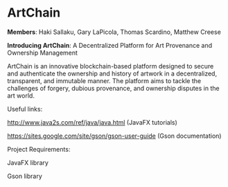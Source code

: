 # ArtChain

**Members**: Haki Sallaku, Gary LaPicola, Thomas Scardino, Matthew Creese

**Introducing ArtChain**: A Decentralized Platform for Art Provenance and Ownership Management

ArtChain is an innovative blockchain-based platform designed to secure and authenticate the ownership and history of artwork in a decentralized, transparent, and immutable manner. The platform aims to tackle the challenges of forgery, dubious provenance, and ownership disputes in the art world.

Useful links: 

http://www.java2s.com/ref/java/java.html (JavaFX tutorials)

https://sites.google.com/site/gson/gson-user-guide (Gson documentation)

Project Requirements:

JavaFX library

Gson library
 
